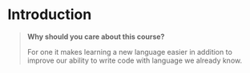 # Introduction

> **Why should you care about this course?**
>
> For one it makes learning a new language easier in addition to improve our ability to write code with language we already know.

